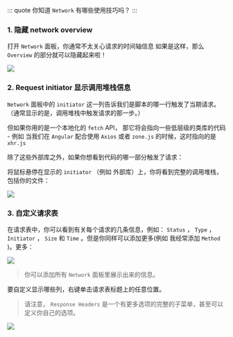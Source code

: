 ::: quote
 你知道 `Network` 有哪些使用技巧吗？
:::

### 1. 隐藏 network overview

打开 `Network` 面板，你通常不太关心请求的时间轴信息
如果是这样，那么 `Overview` 的部分就可以隐藏起来啦！

![](https://wingman-1300536089.cos.ap-shanghai.myqcloud.com/chrome/C04/close_over_view.gif)

### 2. Request initiator 显示调用堆栈信息

`Network` 面板中的 `initiator` 这一列告诉我们是脚本的哪一行触发了当期请求。（通常显示的是，调用堆栈中触发请求的那一步。）

但如果你用的是一个本地化的 `fetch` API， 那它将会指向一些低层级的类库的代码 - 例如 当我们在 `Angular` 配合使用 `Axios` 或者 `zone.js` 的时候，这时指向的是 `xhr.js` 

除了这些外部库之外，如果你想看到代码的哪一部分触发了请求：

将鼠标悬停在显示的 `initiator` （例如 外部库）上，你将看到完整的调用堆栈，包括你的文件：

![](https://wingman-1300536089.cos.ap-shanghai.myqcloud.com/chrome/C04/initiator.gif)

### 3. 自定义请求表

在请求表中，你可以看到有关每个请求的几条信息，例如： `Status` ， `Type` ， `Initiator` ， `Size` 和 `Time` 。但是你同样可以添加更多(例如 我经常添加 `Method` )。更多：

![](https://wingman-1300536089.cos.ap-shanghai.myqcloud.com/chrome/C04/custom_table_network.gif)

> 你可以添加所有 `Network` 面板里展示出来的信息。

要自定义显示哪些列，右键单击请求表标题上的任意位置。

> 请注意， `Response Headers` 是一个有更多选项的完整的子菜单，甚至可以定义你自己的选项。

![](https://wingman-1300536089.cos.ap-shanghai.myqcloud.com/chrome/C04/custom_Response_Headers.gif)
